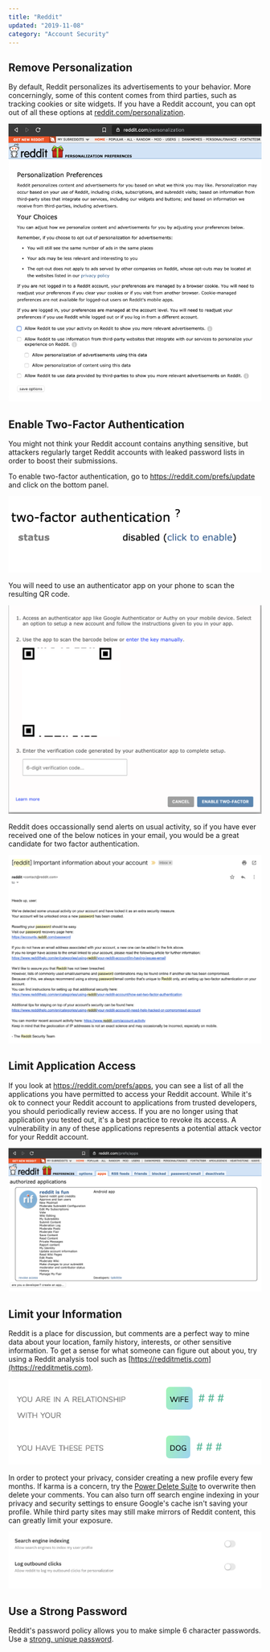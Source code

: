 ```yaml
---
title: "Reddit"
updated: "2019-11-08"
category: "Account Security"
---
```


Remove Personalization
----------------------

By default, Reddit personalizes its advertisements to your behavior. More concerningly, some of this content comes from third parties, such as tracking cookies or site widgets. If you have a Reddit account, you can opt out of all these options at [reddit.com/personalization](https://www.reddit.com/personalization/).

![](/assets/images/reddit-personalization.png)

Enable Two-Factor Authentication
--------------------------------

You might not think your Reddit account contains anything sensitive, but attackers regularly target Reddit accounts with leaked password lists in order to boost their submissions.

To enable two-factor authentication, go to <https://reddit.com/prefs/update> and click on the bottom panel.

![](/assets/images/reddit-2fa.png)

You will need to use an authenticator app on your phone to scan the resulting QR code.

![](/assets/images/reddit-qr.png)

Reddit does occassionally send alerts on usual activity, so if you have ever received one of the below notices in your email, you would be a great candidate for two factor authentication.

![](/assets/images/reddit-alert.png)

Limit Application Access
------------------------

If you look at <https://reddit.com/prefs/apps>, you can see a list of all the applications you have permitted to access your Reddit account. While it's ok to connect your Reddit account to applications from trusted developers, you should periodically review access. If you are no longer using that application you tested out, it's a best practice to revoke its access. A vulnerability in any of these applications represents a potential attack vector for your Reddit account.

![](/assets/images/reddit-apps.png)

Limit your Information
----------------------

Reddit is a place for discussion, but comments are a perfect way to mine data about your location, family history, interests, or other sensitive information. To get a sense for what someone can figure out about you, try using a Reddit analysis tool such as [https://redditmetis.com](https://redditmetis.com)<username>.

![](/assets/images/reddit-metis.png)

In order to protect your privacy, consider creating a new profile every few months. If karma is a concern, try the [Power Delete Suite](https://github.com/j0be/PowerDeleteSuite) to overwrite then delete your comments. You can also turn off search engine indexing in your privacy and security settings to ensure Google's cache isn't saving your profile. While third party sites may still make mirrors of Reddit content, this can greatly limit your exposure.

![](/assets/images/reddit-searchengine.png)

Use a Strong Password
---------------------

Reddit's password policy allows you to make simple 6 character passwords. Use a [strong, unique password](/guides/passwords).
